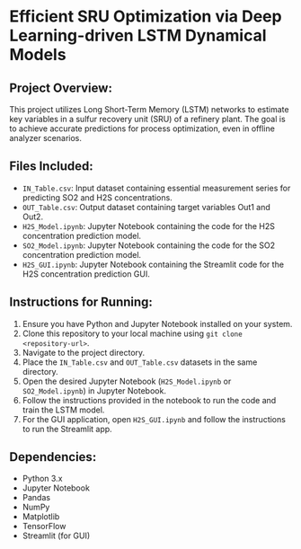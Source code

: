 # Efficient SRU Optimization via Deep Learning-driven LSTM Dynamical Models

## Project Overview:
This project utilizes Long Short-Term Memory (LSTM) networks to estimate key variables in a sulfur recovery unit (SRU) of a refinery plant. The goal is to achieve accurate predictions for process optimization, even in offline analyzer scenarios.

## Files Included:
- `IN_Table.csv`: Input dataset containing essential measurement series for predicting SO2 and H2S concentrations.
- `OUT_Table.csv`: Output dataset containing target variables Out1 and Out2.
- `H2S_Model.ipynb`: Jupyter Notebook containing the code for the H2S concentration prediction model.
- `SO2_Model.ipynb`: Jupyter Notebook containing the code for the SO2 concentration prediction model.
- `H2S_GUI.ipynb`: Jupyter Notebook containing the Streamlit code for the H2S concentration prediction GUI.

## Instructions for Running:
1. Ensure you have Python and Jupyter Notebook installed on your system.
2. Clone this repository to your local machine using `git clone <repository-url>`.
3. Navigate to the project directory.
4. Place the `IN_Table.csv` and `OUT_Table.csv` datasets in the same directory.
5. Open the desired Jupyter Notebook (`H2S_Model.ipynb` or `SO2_Model.ipynb`) in Jupyter Notebook.
6. Follow the instructions provided in the notebook to run the code and train the LSTM model.
7. For the GUI application, open `H2S_GUI.ipynb` and follow the instructions to run the Streamlit app.

## Dependencies:
- Python 3.x
- Jupyter Notebook
- Pandas
- NumPy
- Matplotlib
- TensorFlow
- Streamlit (for GUI)

